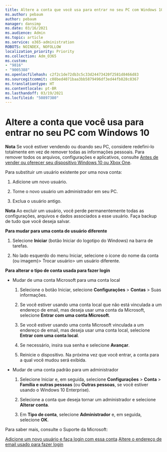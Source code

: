```yaml
---
title: Altere a conta que você usa para entrar no seu PC com Windows 10
ms.author: pebaum
author: pebaum
manager: dansimp
ms.date: 03/16/2021
ms.audience: Admin
ms.topic: article
ms.service: o365-administration
ROBOTS: NOINDEX, NOFOLLOW
localization_priority: Priority
ms.collection: Adm_O365
ms.custom:
- "9816"
- "9005388"
ms.openlocfilehash: c2f2c1de72db3c5c33d24473420f2581d8466d83
ms.sourcegitcommit: c08bed4071baa3bb5879496df3ed44fb828c8367
ms.translationtype: HT
ms.contentlocale: pt-BR
ms.lasthandoff: 03/19/2021
ms.locfileid: "50897380"
---
```

# <a name="change-the-account-you-use-to-sign-in-to-your-windows-10-pc"></a>Altere a conta que você usa para entrar no seu PC com Windows 10

**Nota** Se você estiver vendendo ou doando seu PC, considere redefini-lo totalmente em vez de remover todas as informações pessoais. Para remover todos os arquivos, configurações e aplicativos, consulte [Antes de vender ou oferecer seu dispositivo Windows 10 ou Xbox One](https://support.microsoft.com/help/10547/microsoft-account-selling-gifting-windows-10-device-xbox-one).

Para substituir um usuário existente por uma nova conta:

1. Adicione um novo usuário.

1. Torne o novo usuário um administrador em seu PC.

1. Exclua o usuário antigo.

**Nota** Ao excluir um usuário, você perde permanentemente todas as configurações, arquivos e dados associados a esse usuário. Faça backup de tudo que você deseja salvar.

**Para mudar para uma conta de usuário diferente**

1. Selecione **Iniciar** (botão Iniciar do logotipo do Windows) na barra de tarefas. 

1. No lado esquerdo do menu Iniciar, selecione o ícone do nome da conta (ou imagem)> Trocar usuário> um usuário diferente.

**Para alterar o tipo de conta usada para fazer login**

- Mudar de uma conta Microsoft para uma conta local

    1. Selecione o botão Iniciar, selecione **Configurações** > **Contas** > Suas informações.

    1. Se você estiver usando uma conta local que não está vinculada a um endereço de email, mas deseja usar uma conta da Microsoft, selecione **Entrar com uma conta Microsoft**.

    1. Se você estiver usando uma conta Microsoft vinculada a um endereço de email, mas deseja usar uma conta local, selecione **Entrar com uma conta local**.

    1. Se necessário, insira sua senha e selecione **Avançar**.

    1. Reinicie o dispositivo. Na próxima vez que você entrar, a conta para a qual você mudou será exibida.

- Mudar de uma conta padrão para um administrador

    1. Selecione Iniciar e, em seguida, selecione **Configurações** > **Conta** > **Família e outras pessoas** (ou **Outras pessoas**, se você estiver usando o Windows 10 Enterprise).

    1. Selecione a conta que deseja tornar um administrador e selecione **Alterar conta**.

    1. Em **Tipo de conta**, selecione **Administrador** e, em seguida, selecione **OK**.

Para saber mais, consulte o Suporte da Microsoft:

[Adicione um novo usuário e faça login com essa conta](https://support.microsoft.com/windows/add-or-remove-accounts-on-your-pc-104dc19f-6430-4b49-6a2b-e4dbd1dcdf32)
[ Altere o endereço de email usado para fazer login ](https://support.microsoft.com/account-billing/change-the-email-address-or-phone-number-for-your-microsoft-account-761a662d-8032-88f4-03f3-c9ba8ba0e00b)
